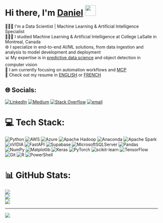 <h1>Hi there, I'm <a href="https://hemant.codes">Daniel</a> <img src="https://media.giphy.com/media/hvRJCLFzcasrR4ia7z/giphy.gif" width="35px"> </h1>

👨🏻‍💻 I'm a Data Scientist | Machine Learning & Artificial Intelligence Specialist  
👨🏻‍🎓 I studied Machine Learning & Artificial Intelligence at College LaSalle in Montreal, Canada  
⚙️ I specialize in end-to-end AI/ML solutions, from data ingestion and analysis to model development and deployment  
📊 My expertise is in [predictive data science](https://cloud.google.com/learn/what-is-predictive-analytics) and object detection in computer vision  
🤖 I am currently focusing on automation workflows and [MCP](https://modelcontextprotocol.io/docs/getting-started/intro)  
📝 Check out my resume in [ENGLISH](https://drive.google.com/file/d/1Res4YFkP6W2Y2FhQw8451GlZtqdD8ScI/view?usp=drive_link) or [FRENCH](https://drive.google.com/file/d/1E46dMiDu2zSo5Yuapi2EKiJExURNswZk/view?usp=drive_link)

## 🌐 Socials:
[![LinkedIn](https://img.shields.io/badge/LinkedIn-%230077B5.svg?logo=linkedin&logoColor=white)](https://linkedin.com/in/danielsnhr) [![Medium](https://img.shields.io/badge/Medium-12100E?logo=medium&logoColor=white)](https://medium.com/@danielsnhr) [![Stack Overflow](https://img.shields.io/badge/-Stackoverflow-FE7A16?logo=stack-overflow&logoColor=white)](https://stackoverflow.com/users/danielsnhr) [![email](https://img.shields.io/badge/Email-D14836?logo=gmail&logoColor=white)](mailto:danielsnhr@outlook.com) 

# 💻 Tech Stack:
![Python](https://img.shields.io/badge/python-3670A0?style=flat&logo=python&logoColor=ffdd54) ![AWS](https://img.shields.io/badge/AWS-%23FF9900.svg?style=flat&logo=amazon-aws&logoColor=white) ![Azure](https://img.shields.io/badge/azure-%230072C6.svg?style=flat&logo=microsoftazure&logoColor=white) ![Apache Hadoop](https://img.shields.io/badge/Apache%20Hadoop-66CCFF?style=flat&logo=apachehadoop&logoColor=black) ![Anaconda](https://img.shields.io/badge/Anaconda-%2344A833.svg?style=flat&logo=anaconda&logoColor=white) ![Apache Spark](https://img.shields.io/badge/Apache%20Spark-FDEE21?style=flat&logo=apachespark&logoColor=black) ![nVIDIA](https://img.shields.io/badge/cuda-000000.svg?style=flat&logo=nVIDIA&logoColor=green) ![FastAPI](https://img.shields.io/badge/FastAPI-005571?style=flat&logo=fastapi) ![Supabase](https://img.shields.io/badge/Supabase-3ECF8E?style=flat&logo=supabase&logoColor=white) ![MicrosoftSQLServer](https://img.shields.io/badge/Microsoft%20SQL%20Server-CC2927?style=flat&logo=microsoft%20sql%20server&logoColor=white) ![Pandas](https://img.shields.io/badge/pandas-%23150458.svg?style=flat&logo=pandas&logoColor=white) ![NumPy](https://img.shields.io/badge/numpy-%23013243.svg?style=flat&logo=numpy&logoColor=white) ![Matplotlib](https://img.shields.io/badge/Matplotlib-%23ffffff.svg?style=flat&logo=Matplotlib&logoColor=black) ![Keras](https://img.shields.io/badge/Keras-%23D00000.svg?style=flat&logo=Keras&logoColor=white) ![PyTorch](https://img.shields.io/badge/PyTorch-%23EE4C2C.svg?style=flat&logo=PyTorch&logoColor=white) ![scikit-learn](https://img.shields.io/badge/scikit--learn-%23F7931E.svg?style=flat&logo=scikit-learn&logoColor=white) ![TensorFlow](https://img.shields.io/badge/TensorFlow-%23FF6F00.svg?style=flat&logo=TensorFlow&logoColor=white) ![Git](https://img.shields.io/badge/git-%23F05033.svg?style=flat&logo=git&logoColor=white) ![R](https://img.shields.io/badge/r-%23276DC3.svg?style=flat&logo=r&logoColor=white) ![PowerShell](https://img.shields.io/badge/PowerShell-%235391FE.svg?style=flat&logo=powershell&logoColor=white)

# 📊 GitHub Stats:
![](https://github-readme-stats.vercel.app/api?username=danielsnhr&theme=dark&hide_border=false&include_all_commits=false&count_private=false)<br/>
![](https://nirzak-streak-stats.vercel.app/?user=danielsnhr&theme=dark&hide_border=false)<br/>
![](https://github-readme-stats.vercel.app/api/top-langs/?username=danielsnhr&theme=dark&hide_border=false&include_all_commits=false&count_private=false&layout=compact)

---
[![](https://visitcount.itsvg.in/api?id=danielsnhr&icon=0&color=0)](https://visitcount.itsvg.in)
